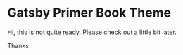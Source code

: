 # Gatsby Primer Book Theme

Hi, this is not quite ready. Please check out a little bit later. 

Thanks
